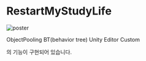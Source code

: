 # RestartMyStudyLife

![poster]("C:\Users\user\Downloads\스크린샷_2024-05-20_103854-removebg-preview.png")

ObjectPooling
BT(behavior tree) Unity Editor Custom

의 기능이 구현되어 있습니다.
